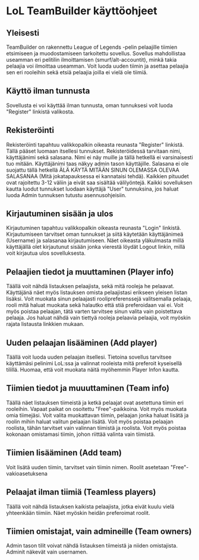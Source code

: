 # LoL TeamBuilder käyttöohjeet

## Yleisesti

TeamBuilder on rakennettu League of Legends -pelin pelaajille tiimien etsimiseen ja muodostamiseen tarkoitettu sovellus. Sovellus mahdollistaa useamman eri pelitilin ilmoittamisen (smurf/alt-accountit), minkä takia pelaajia voi ilmoittaa useamman. 
Voit luoda uuden tiimin ja asettaa pelaajia sen eri rooleihin sekä etsiä pelaajia joilla ei vielä ole tiimiä. 


## Käyttö ilman tunnusta

Sovellusta ei voi käyttää ilman tunnusta, oman tunnuksesi voit luoda "Register" linkistä valikosta. 

## Rekisteröinti

Rekisteröinti tapahtuu valikkopalkin oikeasta reunasta "Register" linkistä. Tällä pääset luomaan itsellesi tunnukset.
Rekisteröidessä tarvitaan nimi, käyttäjänimi sekä salasana. Nimi ei näy muille ja tällä hetkellä ei varsinaisesti tuo mitään. Käyttäjänimi taas näkyy admin tason käyttäjille. Salasana ei ole suojattu tällä hetkellä ÄLÄ KÄYTÄ MITÄÄN SINUN OLEMASSA OLEVAA SALASANAA (Mitä jokatapauksessa ei kannataisi tehdä).
Kaikkien pituudet ovat rajoitettu 3-12 väliin ja eivät saa sisältää välilyöntejä.
Kaikki sovelluksen kautta luodut tunnukset luodaan käyttäjä "User" tunnuksina, jos haluat luoda Admin tunnuksen tutustu asennusohjeisiin.

## Kirjautuminen sisään ja ulos

Kirjautuminen tapahtuu valikkopalkin oikeasta reunasta "Login" linkistä. Kirjautumiseen tarvitset oman tunnukset ja siitä käytetään käyttäjänimeä (Username) ja salasanaa kirjautumiseen.
Näet oikeasta yläkulmasta millä käyttäjällä olet kirjautunut sisään jonka vierestä löydät Logout linkin, millä voit kirjautua ulos sovelluksesta.

## Pelaajien tiedot ja muuttaminen (Player info)

Täällä voit nähdä listauksen pelaajista, sekä mitä rooleja he pelaavat. Käyttäjänä näet myös listauksen omista pelaajistasi erikseen yleisen listan lisäksi.
Voit muokata sinun pelaajasti roolipreferenssejä valitsemalla pelaaja, rooli mitä haluat muokata sekä halautko että stiä preferoidaan vai ei.
Voit myös poistaa pelaajan, tätä varten tarvitsee sinun valita vain poistettava pelaaja.
Jos haluat nähdä vain tiettyä rooleja pelaavia pelaajia, voit myöskin rajata listausta linkkien mukaan.

## Uuden pelaajan lisääminen (Add player)

Täällä voit luoda uuden pelaajan itsellesi. Tietoina sovellus tarvitsee käyttämäsi pelinimi LoL:ssa ja valinnat rooleista mitä preferoit kyseisellä tilillä. Huomaa, että voit muokata näitä myöhemmin Player Infon kautta.

## Tiimien tiedot ja muuuttaminen (Team info)

Täällä näet listauksen tiimeistä ja ketkä pelaajat ovat asetettuna tiimin eri rooleihin. Vapaat paikat on osoitettu "Free"-paikkoina. Voit myös muokata omia tiimejäsi.
Voit valita muokattavan tiimin, pelaajan jonka haluat lisätä ja roolin mihin haluat valitun pelaajan lisätä. Voit myös poistaa pelaajan roolista, tähän tarvitset vain valinnan tiimistä ja roolista. Voit myös poistaa kokonaan omistamasi tiimin, johon riittää valinta vain tiimistä.

## Tiimien lisääminen (Add team)

Voit lisätä uuden tiimin, tarvitset vain tiimin nimen. Roolit asetetaan "Free"-vakioasetuksena

## Pelaajat ilman tiimiä (Teamless players)

Täällä voit nähdä listauksen kaikista pelaajista, jotka eivät kuulu vielä yhteenkään tiimiin. Näet myöskin heidän preferoimat roolit.

## Tiimien omistajat, vain admineille (Team owners)

Admin tason tilit voivat nähdä listauksen tiimeistä ja niiden omistajista. Adminit näkevät vain usernamen.